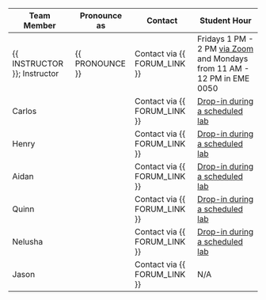 | Team Member                  | Pronounce as    | Contact                      | Student Hour                                                                                                                                            |
|------------------------------|-----------------|------------------------------|---------------------------------------------------------------------------------------------------------------------------------------------------------|
| {{ INSTRUCTOR }}; Instructor | {{ PRONOUNCE }} | Contact via {{ FORUM_LINK }} | Fridays 1 PM - 2 PM [via Zoom](https://ubc.zoom.us/j/67640303816?pwd=anVOVTJSSnA3T2hCK09idDF5Z0tEQT09) and Mondays from 11 AM - 12 PM in EME 0050       |
| Carlos                       |                 | Contact via {{ FORUM_LINK }} | [Drop-in during a scheduled lab](https://courses.students.ubc.ca/cs/courseschedule?tname=subj-course&course=123&campuscd=UBCO&dept=COSC&pname=subjarea) |
| Henry                        |                 | Contact via {{ FORUM_LINK }} | [Drop-in during a scheduled lab](https://courses.students.ubc.ca/cs/courseschedule?tname=subj-course&course=123&campuscd=UBCO&dept=COSC&pname=subjarea) |
| Aidan                        |                 | Contact via {{ FORUM_LINK }} | [Drop-in during a scheduled lab](https://courses.students.ubc.ca/cs/courseschedule?tname=subj-course&course=123&campuscd=UBCO&dept=COSC&pname=subjarea) |
| Quinn                        |                 | Contact via {{ FORUM_LINK }} | [Drop-in during a scheduled lab](https://courses.students.ubc.ca/cs/courseschedule?tname=subj-course&course=123&campuscd=UBCO&dept=COSC&pname=subjarea) |
| Nelusha                      |                 | Contact via {{ FORUM_LINK }} | [Drop-in during a scheduled lab](https://courses.students.ubc.ca/cs/courseschedule?tname=subj-course&course=123&campuscd=UBCO&dept=COSC&pname=subjarea) |
| Jason                        |                 | Contact via {{ FORUM_LINK }} | N/A                                                                                                                                                     |